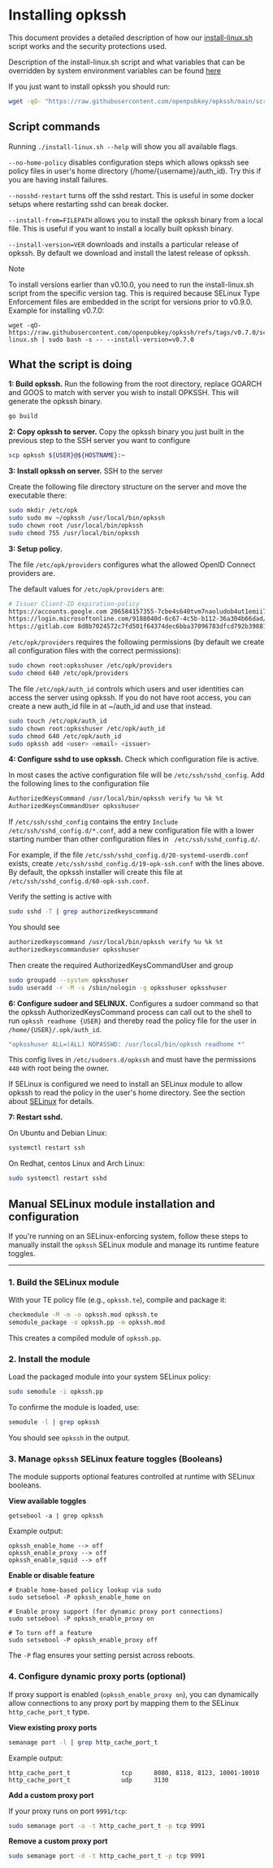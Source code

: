 
# Installing opkssh

This document provides a detailed description of how our [install-linux.sh](install-linux.sh) script works and the security protections used.

Description of the install-linux.sh script and what variables that can be overridden by system environment variables can be found [here](install-linux-script.md)

If you just want to install opkssh you should run:

```bash
wget -qO- "https://raw.githubusercontent.com/openpubkey/opkssh/main/scripts/install-linux.sh" | sudo bash
```

## Script commands

Running `./install-linux.sh --help` will show you all available flags.

`--no-home-policy` disables configuration steps which allows opkssh see policy files in user's home directory (/home/{username}/auth_id). Try this if you are having install failures.

`--nosshd-restart` turns off the sshd restart. This is useful in some docker setups where restarting sshd can break docker.

`--install-from=FILEPATH` allows you to install the opkssh binary from a local file.
This is useful if you want to install a locally built opkssh binary.

`--install-version=VER` downloads and installs a particular release of opkssh. By default we download and install the latest release of opkssh.
> [!NOTE]
> To install versions earlier than v0.10.0, you need to run the install-linux.sh script from the specific version tag.
> This is required because SELinux Type Enforcement files are embedded in the script for versions prior to v0.9.0.
> Example for installing v0.7.0:
> ```
> wget -qO- https://raw.githubusercontent.com/openpubkey/opkssh/refs/tags/v0.7.0/scripts/install-linux.sh | sudo bash -s -- --install-version=v0.7.0
> ```

## What the script is doing

**1: Build opkssh.** Run the following from the root directory, replace GOARCH and GOOS to match with server you wish to install OPKSSH. This will generate the opkssh binary.

```bash
go build
```

**2: Copy opkssh to server.** Copy the opkssh binary you just built in the previous step to the SSH server you want to configure

```bash
scp opkssh ${USER}@${HOSTNAME}:~
```

**3: Install opkssh on server.** SSH to the server

Create the following file directory structure on the server and move the executable there:

```bash
sudo mkdir /etc/opk
sudo sudo mv ~/opkssh /usr/local/bin/opkssh
sudo chown root /usr/local/bin/opkssh
sudo chmod 755 /usr/local/bin/opkssh
```

**3: Setup policy.**

The file `/etc/opk/providers` configures what the allowed OpenID Connect providers are.

The default values for `/etc/opk/providers` are:

```bash
# Issuer Client-ID expiration-policy 
https://accounts.google.com 206584157355-7cbe4s640tvm7naoludob4ut1emii7sf.apps.googleusercontent.com 24h
https://login.microsoftonline.com/9188040d-6c67-4c5b-b112-36a304b66dad/v2.0 096ce0a3-5e72-4da8-9c86-12924b294a01 24h
https://gitlab.com 8d8b7024572c7fd501f64374dec6bba37096783dfcd792b3988104be08cb6923 24h
```

`/etc/opk/providers` requires the following permissions (by default we create all configuration files with the correct permissions):

```bash
sudo chown root:opksshuser /etc/opk/providers
sudo chmod 640 /etc/opk/providers
```

The file `/etc/opk/auth_id` controls which users and user identities can access the server using opkssh.
If you do not have root access, you can create a new auth_id file in at ~/auth_id and use that instead.

```bash
sudo touch /etc/opk/auth_id
sudo chown root:opksshuser /etc/opk/auth_id
sudo chmod 640 /etc/opk/auth_id
sudo opkssh add <user> <email> <issuer>
```

**4: Configure sshd to use opkssh.** Check which configuration file is active.

In most cases the active configuration file will be `/etc/ssh/sshd_config`.
Add the following lines to the configuration file

```bash
AuthorizedKeysCommand /usr/local/bin/opkssh verify %u %k %t
AuthorizedKeysCommandUser opksshuser
```

If `/etc/ssh/sshd_config` contains the entry `Include /etc/ssh/sshd_config.d/*.conf`,
add a new configuration file with a lower starting number than other configuration files in ` /etc/ssh/sshd_config.d/`.

For example, if the file `/etc/ssh/sshd_config.d/20-systemd-userdb.conf` exists,
create `/etc/ssh/sshd_config.d/19-opk-ssh.conf` with the lines above.
By default, the opkssh installer will create this file at `/etc/ssh/sshd_config.d/60-opk-ssh.conf`.

Verify the setting is active with

```bash
sudo sshd -T | grep authorizedkeyscommand
```

You should see

```bash
authorizedkeyscommand /usr/local/bin/opkssh verify %u %k %t
authorizedkeyscommanduser opksshuser
```

Then create the required AuthorizedKeysCommandUser and group

```bash
sudo groupadd --system opksshuser
sudo useradd -r -M -s /sbin/nologin -g opksshuser opksshuser
```

**6: Configure sudoer and SELINUX.** Configures a sudoer command so that the opkssh AuthorizedKeysCommand process can call out to the shell to run `opkssh readhome {USER}` and thereby read the policy file for the user in `/home/{USER}/.opk/auth_id`.

```bash
"opksshuser ALL=(ALL) NOPASSWD: /usr/local/bin/opkssh readhome *"
```

This config lives in `/etc/sudoers.d/opkssh` and must have the permissions `440` with root being the owner.

If SELinux is configured we need to install an SELinux module to allow opkssh to read the policy in the user's home directory. See the section about [SELinux](#manual-selinux-module-installation-and-configuration) for details.

**7: Restart sshd.**

On Ubuntu and Debian Linux:

```bash
systemctl restart ssh
```

On Redhat, centos Linux and Arch Linux:

```bash
sudo systemctl restart sshd
```

## Manual SELinux module installation and configuration

If you're running on an SELinux-enforcing system, follow these steps to manually install the `opkssh` SELinux module and manage its runtime feature toggles.

---

### 1. Build the SELinux module

With your TE policy file (e.g., `opkssh.te`), compile and package it:

```bash
checkmodule -M -m -o opkssh.mod opkssh.te
semodule_package -o opkssh.pp -m opkssh.mod
```
This creates a compiled module of `opkssh.pp`.

### 2. Install the module

Load the packaged module into your system SELinux policy:
```bash
sudo semodule -i opkssh.pp
```

To confirme the module is loaded, use:
```bash
semodule -l | grep opkssh
```
You should see `opkssh` in the output.

### 3. Manage `opkssh` SELinux feature toggles (Booleans)
The module supports optional features controlled at runtime with SELinux booleans.

**View available toggles**
```
getsebool -a | grep opkssh
```
Example output:
```
opkssh_enable_home --> off
opkssh_enable_proxy --> off
opkssh_enable_squid --> off
```

**Enable or disable feature**
```
# Enable home-based policy lookup via sudo
sudo setsebool -P opkssh_enable_home on

# Enable proxy support (for dynamic proxy port connections)
sudo setsebool -P opkssh_enable_proxy on

# To turn off a feature
sudo setsebool -P opkssh_enable_proxy off
```
The `-P` flag ensures your setting persist across reboots.

### 4. Configure dynamic proxy ports (optional)

If proxy support is enabled (`opkssh_enable_proxy on`), you can dynamically allow connections to any proxy port by mapping them to the SELinux `http_cache_port_t` type.

**View existing proxy ports**
```bash
semanage port -l | grep http_cache_port_t
```
Example output:
```
http_cache_port_t              tcp      8080, 8118, 8123, 10001-10010
http_cache_port_t              udp      3130
```

**Add a custom proxy port**

If your proxy runs on port `9991/tcp`:
```bash
sudo semanage port -a -t http_cache_port_t -p tcp 9991
```
**Remove a custom proxy port**
```bash
sudo semanage port -d -t http_cache_port_t -p tcp 9991
```
